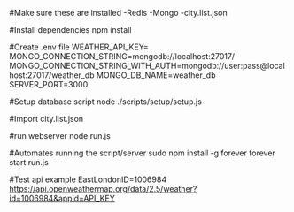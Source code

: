 #Make sure these are installed
-Redis
-Mongo
-city.list.json 

#Install dependencies
npm install

#Create .env file
WEATHER_API_KEY=
MONGO_CONNECTION_STRING=mongodb://localhost:27017/
MONGO_CONNECTION_STRING_WITH_AUTH=mongodb://user:pass@localhost:27017/weather_db
MONGO_DB_NAME=weather_db
SERVER_PORT=3000

#Setup database script
node ./scripts/setup/setup.js

#Import city.list.json

#run webserver
node run.js

#Automates running the script/server
sudo npm install -g forever
forever start run.js

#Test api example
EastLondonID=1006984
https://api.openweathermap.org/data/2.5/weather?id=1006984&appid=API_KEY